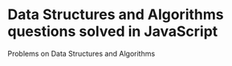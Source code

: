 # Data Structures and Algorithms questions solved in JavaScript
Problems on Data Structures and Algorithms
